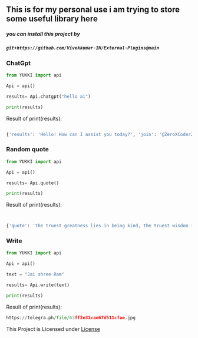 ## This is for my personal use i am trying to store some useful library here


##### you can install this project by
#####  `git+https://github.com/Vivekkumar-IN/External-Plugins@main`


### ChatGpt


```python
from YUKKI import api

Api = api()

results= Api.chatgpt("hello ai")

print(results)
```
Result of print(results):

```python

{'results': 'Hello! How can I assist you today?', 'join': '@ZeroXCoderZChat', 'success': True}
```


### Random quote

```python
from YUKKI import api

Api = api()

results= Api.quote()

print(results)

```

Result of print(results):

```python


{'quote': 'The truest greatness lies in being kind, the truest wisdom in a happy mind.', 'author': 'Ella Wheeler Wilcox', 'join': '@ZeroXCoderZChat'}

```

### Write
```python
from YUKKI import api

Api = api()

text = "Jai shree Ram"

results= Api.write(text)

print(results)

```

Result of print(results):

```python
https://telegra.ph/file/63ff2e31cae67d511cfae.jpg
```





This Project is Licensed under [License](https://github.com/Vivekkumar-IN/External-Plugins/blob/main/LICENSE)